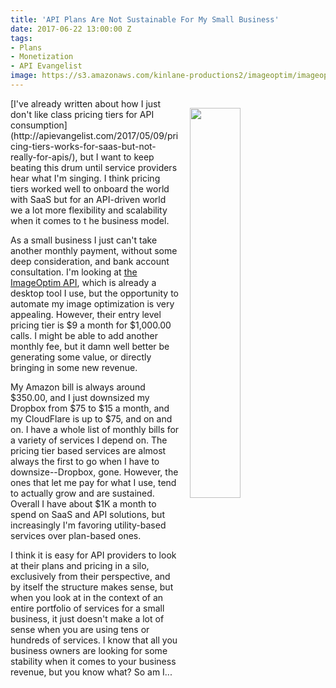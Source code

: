 ```yaml
---
title: 'API Plans Are Not Sustainable For My Small Business'
date: 2017-06-22 13:00:00 Z
tags:
- Plans
- Monetization
- API Evangelist
image: https://s3.amazonaws.com/kinlane-productions2/imageoptim/imageoptim-api-pricing.png
---
```


<p><a href="https://imageoptim.com/api/pricing"><img src="https://s3.amazonaws.com/kinlane-productions2/imageoptim/imageoptim-api-pricing.png" align="right" width="40%" style="padding: 15px;" /></a></p>[I've already written about how I just don't like class pricing tiers for API consumption](http://apievangelist.com/2017/05/09/pricing-tiers-works-for-saas-but-not-really-for-apis/), but I want to keep beating this drum until service providers hear what I'm singing. I think pricing tiers worked well to onboard the world with SaaS but for an API-driven world we a lot more flexibility and scalability when it comes to t
he business model.

As a small business I just can't take another monthly payment, without some deep consideration, and bank account consultation. I'm looking at [the ImageOptim API](https://imageoptim.com/api/pricing), which is already a desktop tool I use, but the opportunity to automate my image optimization is very appealing. However, their entry level pricing tier is $9 a month for $1,000.00 calls. I might be able to add another monthly fee, but it damn well better be generating some value, or directly bringing in some new revenue.

My Amazon bill is always around $350.00, and I just downsized my Dropbox from $75 to $15 a month, and my CloudFlare is up to $75, and on and on. I have a whole list of monthly bills for a variety of services I depend on. The pricing tier based services are almost always the first to go when I have to downsize--Dropbox, gone. However, the ones that let me pay for what I use, tend to actually grow and are sustained. Overall I have about $1K a month to spend on SaaS and API solutions, but increasingly I'm favoring utility-based services over plan-based ones.

I think it is easy for API providers to look at their plans and pricing in a silo, exclusively from their perspective, and by itself the structure makes sense, but when you look at in the context of an entire portfolio of services for a small business, it just doesn't make a lot of sense when you are using tens or hundreds of services. I know that all you business owners are looking for some stability when it comes to your business revenue, but you know what? So am I...
